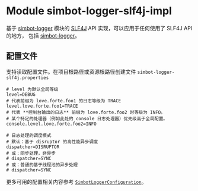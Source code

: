 # Module simbot-logger-slf4j-impl

基于 [simbot-logger](../simbot-logger) 模块的 [SLF4J](http://www.slf4j.org/) API 实现，可以应用于任何使用了 SLF4J API 的地方，
包括 [simbot-logger](../simbot-logger)。


## 配置文件

支持读取配置文件。在项目根路径或资源根路径创建文件 `simbot-logger-slf4j.properties`

```properties
# level 为默认全局等级
level=DEBUG
# 代表前缀为 love.forte.foo1 的日志等级为 TRACE
level.love.forte.foo1=TRACE
# 代表 **控制台输出的日志** 前缀为 love.forte.foo2 时等级为 INFO。
# 某个特定的处理器（例如此处的 console 日志处理器）优先级高于全局配置。
console.level.love.forte.foo2=INFO

# 日志处理的调度模式
# 默认：基于 disruptor 的高性能异步调度
dispatcher=DISRUPTOR
# 或：同步处理，非异步
# dispatcher=SYNC
# 或：普通的基于线程池的异步处理
# dispatcher=SYNC
```

更多可用的配置相关内容参考 [`SimbotLoggerConfiguration`](src/main/kotlin/love/forte/simbot/logger/slf4j/SimbotLoggerConfiguration.kt)。
